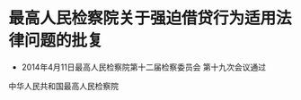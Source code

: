 # 最高人民检察院关于强迫借贷行为适用法律问题的批复

- 2014年4月11日最高人民检察院第十二届检察委员会
  第十九次会议通过

<!-- INFO END -->

中华人民共和国最高人民检察院
